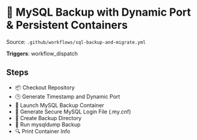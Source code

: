 # 🐬 MySQL Backup with Dynamic Port & Persistent Containers

Source: `.github/workflows/sql-backup-and-migrate.yml`

**Triggers**: workflow_dispatch

## Steps
- 📦 Checkout Repository
- 🕒 Generate Timestamp and Dynamic Port
- 🐳 Launch MySQL Backup Container
- 🔐 Generate Secure MySQL Login File (.my.cnf)
- 📁 Create Backup Directory
- 💾 Run mysqldump Backup
- 🔍 Print Container Info
